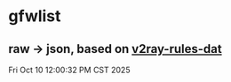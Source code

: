 # gfwlist
## raw -> json, based on [v2ray-rules-dat](https://github.com/Loyalsoldier/v2ray-rules-dat)
Fri Oct 10 12:00:32 PM CST 2025

